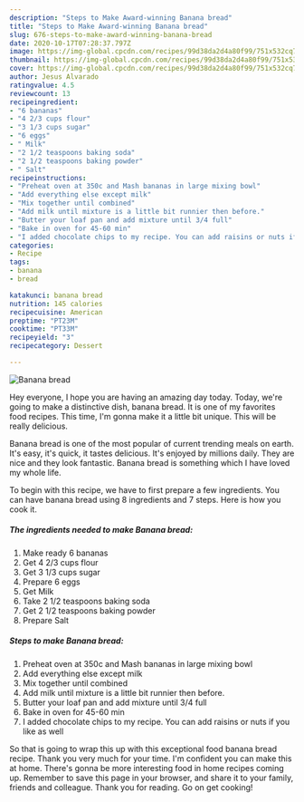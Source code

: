 ```yaml
---
description: "Steps to Make Award-winning Banana bread"
title: "Steps to Make Award-winning Banana bread"
slug: 676-steps-to-make-award-winning-banana-bread
date: 2020-10-17T07:28:37.797Z
image: https://img-global.cpcdn.com/recipes/99d38da2d4a80f99/751x532cq70/banana-bread-recipe-main-photo.jpg
thumbnail: https://img-global.cpcdn.com/recipes/99d38da2d4a80f99/751x532cq70/banana-bread-recipe-main-photo.jpg
cover: https://img-global.cpcdn.com/recipes/99d38da2d4a80f99/751x532cq70/banana-bread-recipe-main-photo.jpg
author: Jesus Alvarado
ratingvalue: 4.5
reviewcount: 13
recipeingredient:
- "6 bananas"
- "4 2/3 cups flour"
- "3 1/3 cups sugar"
- "6 eggs"
- " Milk"
- "2 1/2 teaspoons baking soda"
- "2 1/2 teaspoons baking powder"
- " Salt"
recipeinstructions:
- "Preheat oven at 350c and Mash bananas in large mixing bowl"
- "Add everything else except milk"
- "Mix together until combined"
- "Add milk until mixture is a little bit runnier then before."
- "Butter your loaf pan and add mixture until 3/4 full"
- "Bake in oven for 45-60 min"
- "I added chocolate chips to my recipe. You can add raisins or nuts if you like as well"
categories:
- Recipe
tags:
- banana
- bread

katakunci: banana bread 
nutrition: 145 calories
recipecuisine: American
preptime: "PT23M"
cooktime: "PT33M"
recipeyield: "3"
recipecategory: Dessert

---
```



![Banana bread](https://img-global.cpcdn.com/recipes/99d38da2d4a80f99/751x532cq70/banana-bread-recipe-main-photo.jpg)

Hey everyone, I hope you are having an amazing day today. Today, we're going to make a distinctive dish, banana bread. It is one of my favorites food recipes. This time, I'm gonna make it a little bit unique. This will be really delicious.



Banana bread is one of the most popular of current trending meals on earth. It's easy, it's quick, it tastes delicious. It's enjoyed by millions daily. They are nice and they look fantastic. Banana bread is something which I have loved my whole life.


To begin with this recipe, we have to first prepare a few ingredients. You can have banana bread using 8 ingredients and 7 steps. Here is how you cook it.

<!--inarticleads1-->

##### The ingredients needed to make Banana bread:

1. Make ready 6 bananas
1. Get 4 2/3 cups flour
1. Get 3 1/3 cups sugar
1. Prepare 6 eggs
1. Get  Milk
1. Take 2 1/2 teaspoons baking soda
1. Get 2 1/2 teaspoons baking powder
1. Prepare  Salt




<!--inarticleads2-->

##### Steps to make Banana bread:

1. Preheat oven at 350c and Mash bananas in large mixing bowl
1. Add everything else except milk
1. Mix together until combined
1. Add milk until mixture is a little bit runnier then before.
1. Butter your loaf pan and add mixture until 3/4 full
1. Bake in oven for 45-60 min
1. I added chocolate chips to my recipe. You can add raisins or nuts if you like as well




So that is going to wrap this up with this exceptional food banana bread recipe. Thank you very much for your time. I'm confident you can make this at home. There's gonna be more interesting food in home recipes coming up. Remember to save this page in your browser, and share it to your family, friends and colleague. Thank you for reading. Go on get cooking!
